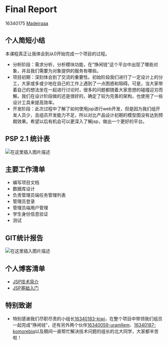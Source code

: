 # Final Report
16340175  [Madeiraaa](https://github.com/Madeiraaa)

## 个人简短小结
本课程真正让我体会到从0开始完成一个项目的过程。
* 分析阶段：需求分析，分析模块功能，在“挣闲钱”这个平台中出现了哪些对象，并且我们需要为对象提供的服务有哪些。
* 项目初期：深刻体会到了交流的重要性。初始阶段我们进行了一定设计上的分工，大家或多或少地在自己的工作上遇到了一点困惑和阻碍。可是，当大家带着自己的想法坐在一起进行讨论时，很多的问题都随着大家思想的碰撞迎刃而解。我们在设计阶段做的还是很好的，确定了较为完善的架构，也使用了一些设计工具来提高效率。
* 开发阶段：此次过程中了解了如何使用jsp进行web开发，但是因为我们组开发人员少，且组员开发能力不足，所以对比产品设计初期的模型图没有达到预期效果。希望以后有机会可以更深入了解jsp，做出一个更好的平台。

## PSP 2.1 统计表
![在这里插入图片描述](https://img-blog.csdnimg.cn/2019062323153359.png?x-oss-process=image/watermark,type_ZmFuZ3poZW5naGVpdGk,shadow_10,text_aHR0cHM6Ly9ibG9nLmNzZG4ubmV0L01hZGVpcmE=,size_16,color_FFFFFF,t_70)

## 主要工作清单
- 编写项目文档
- 数据库设计
- 负责管理员端任务管理列表
- 管理员登录
- 管理员端用户管理
- 学生身份信息验证
- 测试

## GIT统计报告
![在这里插入图片描述](https://img-blog.csdnimg.cn/20190623232227473.png?x-oss-process=image/watermark,type_ZmFuZ3poZW5naGVpdGk,shadow_10,text_aHR0cHM6Ly9ibG9nLmNzZG4ubmV0L01hZGVpcmE=,size_16,color_FFFFFF,t_70)

## 个人博客清单
- [JSP技术简介](https://blog.csdn.net/Madeira/article/details/93377880)
- [JSP基础入门](https://blog.csdn.net/Madeira/article/details/93380612)

## 特别致谢
- 特别感谢我们尽职尽责的小组长[16340183-kiwi](https://github.com/yikounaicha)，在整个项目中带领我们组员一起完成“挣闲钱”，还有另外两个伙伴[16340059-uramllem](https://github.com/uramllem)、[16340187-komorebiq](https://github.com/komorebiq)以及期间一直帮忙解决技术问题的组长的北大同学，大家都辛苦啦！

